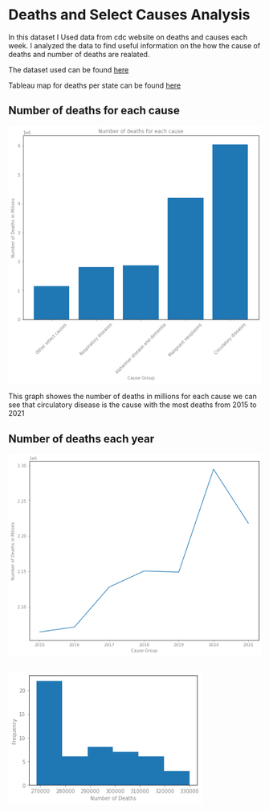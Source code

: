 # Deaths and Select Causes Analysis

<p>In this dataset I Used data from cdc website on deaths and causes each week. I analyzed the data to find useful information on the how the cause of deaths and number of deaths are realated.</p>
<p>The dataset used can be found <a href="https://data.cdc.gov/NCHS/Weekly-Counts-of-Death-by-Jurisdiction-and-Select-/u6jv-9ijr">here</a>

Tableau map for deaths per state can be found [here](https://public.tableau.com/app/profile/luis5517/viz/Numberofdeathsperstate/Deaths_byStateDashboard)

## Number of deaths for each cause
![Bar chart](death_causes_project/deaths_per_cause_barchart.png)

This graph showes the number of deaths in millions for each cause we can see that circulatory disease is the cause with the most deaths from 2015 to 2021 


## Number of deaths each year
![not line](death_causes_project/years_deaths_line_chart.png)


## 
![line chart](death_causes_project/num_death_hist.png)

